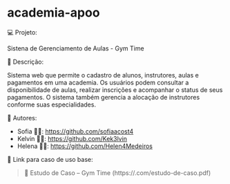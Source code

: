 # academia-apoo

💻 Projeto:

Sistena de Gerenciamento de Aulas -  Gym Time

📝 Descrição:

Sistema web que permite o cadastro de alunos, instrutores, aulas e pagamentos em uma academia. Os usuários podem consultar a disponibilidade de aulas, realizar inscrições e acompanhar o status de seus pagamentos. O sistema também gerencia a alocação de instrutores conforme suas especialidades.

👥 Autores: 
- Sofia 👩‍💻: https://github.com/sofiaacost4 
- Kelvin 👨‍💻: https://github.com/Kek3lvin 
- Helena 👩‍💻: https://github.com/Helen4Medeiros

🔗 Link para caso de uso base:
> 📄 Estudo de Caso – Gym Time (https://.com/estudo-de-caso.pdf)
 
